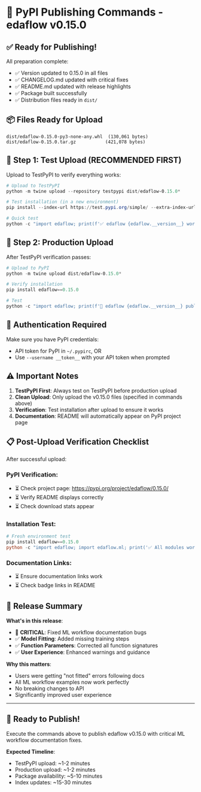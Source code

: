 # 🚀 PyPI Publishing Commands - edaflow v0.15.0

## ✅ **Ready for Publishing!**

All preparation complete:
- ✅ Version updated to 0.15.0 in all files
- ✅ CHANGELOG.md updated with critical fixes  
- ✅ README.md updated with release highlights
- ✅ Package built successfully
- ✅ Distribution files ready in `dist/`

## 📦 **Files Ready for Upload**
```
dist/edaflow-0.15.0-py3-none-any.whl  (130,061 bytes)
dist/edaflow-0.15.0.tar.gz           (421,078 bytes)
```

## 🧪 **Step 1: Test Upload (RECOMMENDED FIRST)**

Upload to TestPyPI to verify everything works:

```powershell
# Upload to TestPyPI
python -m twine upload --repository testpypi dist/edaflow-0.15.0*

# Test installation (in a new environment)
pip install --index-url https://test.pypi.org/simple/ --extra-index-url https://pypi.org/simple/ edaflow==0.15.0

# Quick test
python -c "import edaflow; print(f'✅ edaflow {edaflow.__version__} works!')"
```

## 🚀 **Step 2: Production Upload**

After TestPyPI verification passes:

```powershell
# Upload to PyPI
python -m twine upload dist/edaflow-0.15.0*

# Verify installation
pip install edaflow==0.15.0

# Test
python -c "import edaflow; print(f'🎉 edaflow {edaflow.__version__} published!')"
```

## 🔐 **Authentication Required**

Make sure you have PyPI credentials:
- API token for PyPI in `~/.pypirc`, OR
- Use `--username __token__` with your API token when prompted

## ⚠️ **Important Notes**

1. **TestPyPI First**: Always test on TestPyPI before production upload
2. **Clean Upload**: Only upload the v0.15.0 files (specified in commands above)
3. **Verification**: Test installation after upload to ensure it works
4. **Documentation**: README will automatically appear on PyPI project page

## 📋 **Post-Upload Verification Checklist**

After successful upload:

### **PyPI Verification**:
- ⏳ Check project page: https://pypi.org/project/edaflow/0.15.0/
- ⏳ Verify README displays correctly
- ⏳ Check download stats appear

### **Installation Test**:
```powershell
# Fresh environment test
pip install edaflow==0.15.0
python -c "import edaflow; import edaflow.ml; print('✅ All modules work')"
```

### **Documentation Links**:
- ⏳ Ensure documentation links work
- ⏳ Check badge links in README

## 🎯 **Release Summary**

**What's in this release**:
- 🚨 **CRITICAL**: Fixed ML workflow documentation bugs
- ✅ **Model Fitting**: Added missing training steps 
- ✅ **Function Parameters**: Corrected all function signatures
- ✅ **User Experience**: Enhanced warnings and guidance

**Why this matters**:
- Users were getting "not fitted" errors following docs
- All ML workflow examples now work perfectly
- No breaking changes to API
- Significantly improved user experience

---

## 🎉 **Ready to Publish!**

Execute the commands above to publish edaflow v0.15.0 with critical ML workflow documentation fixes.

**Expected Timeline**:
- TestPyPI upload: ~1-2 minutes
- Production upload: ~1-2 minutes  
- Package availability: ~5-10 minutes
- Index updates: ~15-30 minutes
